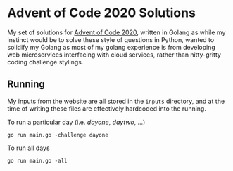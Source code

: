 # Advent of Code 2020 Solutions

My set of solutions for [Advent of Code 2020](https://adventofcode.com/2020), written in Golang as while my instinct would be to solve these style of questions in Python, wanted to solidify my Golang as most of my golang experience is from developing web microservices interfacing with cloud services, rather than nitty-gritty coding challenge stylings.

## Running

My inputs from the website are all stored in the `inputs` directory, and at the time of writing these files are effectively hardcoded into the running.

To run a particular day (i.e. _dayone_, _daytwo_, ...)
```
go run main.go -challenge dayone
```

To run all days
```
go run main.go -all
```